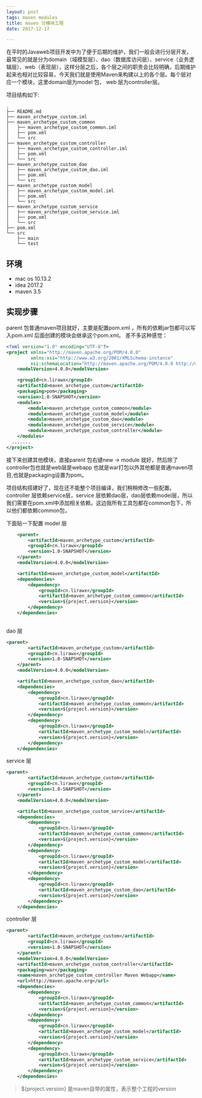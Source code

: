 ```yaml
---
layout: post
tags: maven modules
title: maven 分模块工程
date: 2017-12-17

---
```


在平时的Javaweb项目开发中为了便于后期的维护，我们一般会进行分层开发，最常见的就是分为domain（域模型层）、dao（数据库访问层）、service（业务逻辑层）、web（表现层），这样分层之后，各个层之间的职责会比较明确，后期维护起来也相对比较容易，今天我们就是使用Maven来构建以上的各个层。每个层对应一个模块，这里domain层为model 包， web 层为controller层。


<!-- more -->

项目结构如下:

```
.
├── README.md
├── maven_archetype_custom.iml
├── maven_archetype_custom_common
│   ├── maven_archetype_custom_common.iml
│   ├── pom.xml
│   └── src
├── maven_archetype_custom_controller
│   ├── maven_archetype_custom_controller.iml
│   ├── pom.xml
│   └── src
├── maven_archetype_custom_dao
│   ├── maven_archetype_custom_dao.iml
│   ├── pom.xml
│   └── src
├── maven_archetype_custom_model
│   ├── maven_archetype_custom_model.iml
│   ├── pom.xml
│   └── src
├── maven_archetype_custom_service
│   ├── maven_archetype_custom_service.iml
│   ├── pom.xml
│   └── src
├── pom.xml
└── src
    ├── main
    └── test

```

## 环境

- mac os 10.13.2
- idea 2017.2
- maven 3.5

## 实现步骤

parent 包普通maven项目就好，主要是配置pom.xml ，所有的依赖jar包都可以写入pom.xml 后面创建的模块会继承这个pom.xml。
差不多这种感觉：

```xml
<?xml version="1.0" encoding="UTF-8"?>
<project xmlns="http://maven.apache.org/POM/4.0.0"
         xmlns:xsi="http://www.w3.org/2001/XMLSchema-instance"
         xsi:schemaLocation="http://maven.apache.org/POM/4.0.0 http://maven.apache.org/xsd/maven-4.0.0.xsd">
    <modelVersion>4.0.0</modelVersion>

    <groupId>cn.lirawx</groupId>
    <artifactId>maven_archetype_custom</artifactId>
    <packaging>pom</packaging>
    <version>1.0-SNAPSHOT</version>
    <modules>
        <module>maven_archetype_custom_common</module>
        <module>maven_archetype_custom_model</module>
        <module>maven_archetype_custom_dao</module>
        <module>maven_archetype_custom_service</module>
        <module>maven_archetype_custom_controller</module>
    </modules>
  .......
</project>
```

接下来创建其他模块，直接parent 包右键new -> module 就好，然后除了controller包也就是web层是webapp 也就是war打包以外其他都是普通maven项目,也就是packaging设置为pom。

项目结构搭建好了，现在还不能整个项目编译，我们稍稍修改一些配置。controller 层依赖service层，service 层依赖dao层，dao层依赖model层，所以我们需要在pom.xml中添加相关依赖。这边我所有工具包都在common包下，所以他们都依赖common包，

下面贴一下配置
model 层

```xml
	<parent>
        <artifactId>maven_archetype_custom</artifactId>
        <groupId>cn.lirawx</groupId>
        <version>1.0-SNAPSHOT</version>
    </parent>
    <modelVersion>4.0.0</modelVersion>

    <artifactId>maven_archetype_custom_model</artifactId>
    <dependencies>
        <dependency>
            <groupId>cn.lirawx</groupId>
            <artifactId>maven_archetype_custom_common</artifactId>
            <version>${project.version}</version>
        </dependency>
    </dependencies>
      
```

dao 层

```xml
<parent>
        <artifactId>maven_archetype_custom</artifactId>
        <groupId>cn.lirawx</groupId>
        <version>1.0-SNAPSHOT</version>
    </parent>
    <modelVersion>4.0.0</modelVersion>

    <artifactId>maven_archetype_custom_dao</artifactId>
    <dependencies>
        <dependency>
            <groupId>cn.lirawx</groupId>
            <artifactId>maven_archetype_custom_common</artifactId>
            <version>${project.version}</version>
        </dependency>
        <dependency>
            <groupId>cn.lirawx</groupId>
            <artifactId>maven_archetype_custom_model</artifactId>
            <version>${project.version}</version>
        </dependency>
    </dependencies>

```



service 层

```xml
<parent>
        <artifactId>maven_archetype_custom</artifactId>
        <groupId>cn.lirawx</groupId>
        <version>1.0-SNAPSHOT</version>
    </parent>
    <modelVersion>4.0.0</modelVersion>

    <artifactId>maven_archetype_custom_service</artifactId>
    <dependencies>
        <dependency>
            <groupId>cn.lirawx</groupId>
            <artifactId>maven_archetype_custom_common</artifactId>
            <version>${project.version}</version>
        </dependency>
        <dependency>
            <groupId>cn.lirawx</groupId>
            <artifactId>maven_archetype_custom_model</artifactId>
            <version>${project.version}</version>
        </dependency>
        <dependency>
            <groupId>cn.lirawx</groupId>
            <artifactId>maven_archetype_custom_dao</artifactId>
            <version>${project.version}</version>
        </dependency>
    </dependencies>

```



controller 层

```xml
<parent>
        <artifactId>maven_archetype_custom</artifactId>
        <groupId>cn.lirawx</groupId>
        <version>1.0-SNAPSHOT</version>
    </parent>
    <modelVersion>4.0.0</modelVersion>
    <artifactId>maven_archetype_custom_controller</artifactId>
    <packaging>war</packaging>
    <name>maven_archetype_custom_controller Maven Webapp</name>
    <url>http://maven.apache.org</url>
    <dependencies>
        <dependency>
            <groupId>cn.lirawx</groupId>
            <artifactId>maven_archetype_custom_common</artifactId>
            <version>${project.version}</version>
        </dependency>
        <dependency>
            <groupId>cn.lirawx</groupId>
            <artifactId>maven_archetype_custom_model</artifactId>
            <version>${project.version}</version>
        </dependency>
        <dependency>
            <groupId>cn.lirawx</groupId>
            <artifactId>maven_archetype_custom_service</artifactId>
            <version>${project.version}</version>
        </dependency>
    </dependencies>

```

> ${project.version} 是maven自带的属性，表示整个工程的version

